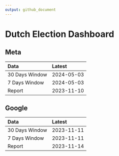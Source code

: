 ```yaml
---
output: github_document
---
```


# Dutch Election Dashboard



## Meta


|Data           |Latest     |
|:--------------|:----------|
|30 Days Window |2024-05-03 |
|7 Days Window  |2024-05-03 |
|Report         |2023-11-10 |

## Google


|Data           |Latest     |
|:--------------|:----------|
|30 Days Window |2023-11-11 |
|7 Days Window  |2023-11-11 |
|Report         |2023-11-14 |
